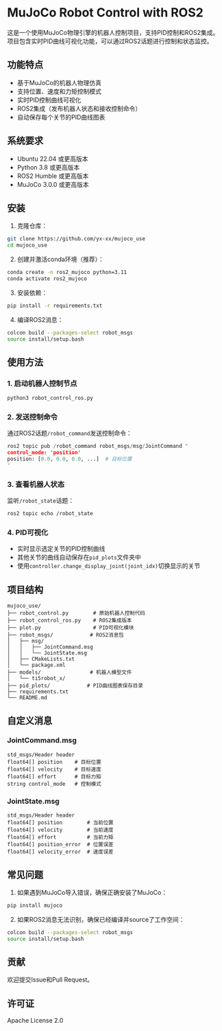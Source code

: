 # MuJoCo Robot Control with ROS2

这是一个使用MuJoCo物理引擎的机器人控制项目，支持PID控制和ROS2集成。项目包含实时PID曲线可视化功能，可以通过ROS2话题进行控制和状态监控。

## 功能特点

- 基于MuJoCo的机器人物理仿真
- 支持位置、速度和力矩控制模式
- 实时PID控制曲线可视化
- ROS2集成（发布机器人状态和接收控制命令）
- 自动保存每个关节的PID曲线图表

## 系统要求

- Ubuntu 22.04 或更高版本
- Python 3.8 或更高版本
- ROS2 Humble 或更高版本
- MuJoCo 3.0.0 或更高版本

## 安装

1. 克隆仓库：
```bash
git clone https://github.com/yx-xx/mujoco_use
cd mujoco_use
```

2. 创建并激活conda环境（推荐）：
```bash
conda create -n ros2_mujoco python=3.11
conda activate ros2_mujoco
```

3. 安装依赖：
```bash
pip install -r requirements.txt
```

4. 编译ROS2消息：
```bash
colcon build --packages-select robot_msgs
source install/setup.bash
```

## 使用方法

### 1. 启动机器人控制节点

```bash
python3 robot_control_ros.py
```

### 2. 发送控制命令

通过ROS2话题`/robot_command`发送控制命令：
```python
ros2 topic pub /robot_command robot_msgs/msg/JointCommand "
control_mode: 'position'
position: [0.0, 0.0, 0.0, ...]  # 目标位置
"
```

### 3. 查看机器人状态

监听`/robot_state`话题：
```bash
ros2 topic echo /robot_state
```

### 4. PID可视化

- 实时显示选定关节的PID控制曲线
- 其他关节的曲线自动保存在`pid_plots`文件夹中
- 使用`controller.change_display_joint(joint_idx)`切换显示的关节

## 项目结构

```
mujoco_use/
├── robot_control.py        # 原始机器人控制代码
├── robot_control_ros.py    # ROS2集成版本
├── plot.py                 # PID可视化模块
├── robot_msgs/            # ROS2消息包
│   ├── msg/
│   │   ├── JointCommand.msg
│   │   └── JointState.msg
│   ├── CMakeLists.txt
│   └── package.xml
├── models/                # 机器人模型文件
│   └── ti5robot_x/
├── pid_plots/            # PID曲线图表保存目录
├── requirements.txt
└── README.md
```

## 自定义消息

### JointCommand.msg
```
std_msgs/Header header
float64[] position    # 目标位置
float64[] velocity    # 目标速度
float64[] effort      # 目标力矩
string control_mode   # 控制模式
```

### JointState.msg
```
std_msgs/Header header
float64[] position        # 当前位置
float64[] velocity        # 当前速度
float64[] effort          # 当前力矩
float64[] position_error  # 位置误差
float64[] velocity_error  # 速度误差
```

## 常见问题

1. 如果遇到MuJoCo导入错误，确保正确安装了MuJoCo：
```bash
pip install mujoco
```

2. 如果ROS2消息无法识别，确保已经编译并source了工作空间：
```bash
colcon build --packages-select robot_msgs
source install/setup.bash
```

## 贡献

欢迎提交Issue和Pull Request。

## 许可证

Apache License 2.0
